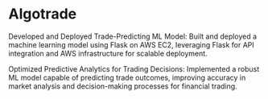 # Algotrade
Developed and Deployed Trade-Predicting ML Model: Built and deployed a machine learning model using Flask on AWS EC2, leveraging Flask for API integration and AWS infrastructure for scalable deployment.

Optimized Predictive Analytics for Trading Decisions: Implemented a robust ML model capable of predicting trade outcomes, improving accuracy in market analysis and decision-making processes for financial trading.
